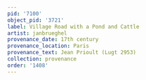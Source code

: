 ```yaml
---
pid: '7100'
object_pid: '3721'
label: Village Road with a Pond and Cattle
artist: janbrueghel
provenance_date: 17th century
provenance_location: Paris
provenance_text: Jean Prioult (Lugt 2953)
collection: provenance
order: '1408'
---
```


